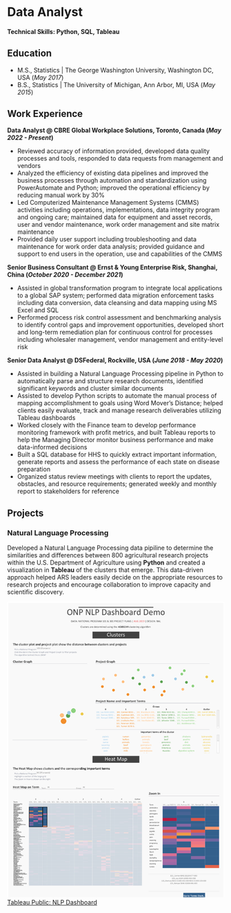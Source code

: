 # Data Analyst

#### Technical Skills: Python, SQL, Tableau

## Education					       		
- M.S., Statistics	| The George Washington University, Washington DC, USA (_May 2017_)	 			        		
- B.S., Statistics | The University of Michigan, Ann Arbor, MI, USA (_May 2015_)

## Work Experience
**Data Analyst @ CBRE Global Workplace Solutions, Toronto, Canada (_May 2022 - Present_)**
- Reviewed accuracy of information provided, developed data quality processes and tools, responded to data requests from management and vendors
- Analyzed the efficiency of existing data pipelines and improved the business processes through automation and standardization using PowerAutomate and Python; improved the operational efficiency by reducing manual work by 30%
- Led Computerized Maintenance Management Systems (CMMS) activities including operations, implementations, data integrity program and ongoing care; maintained data for equipment and asset records, user and vendor maintenance, work order management and site matrix maintenance
- Provided daily user support including troubleshooting and data maintenance for work order data analysis; provided guidance and support to end users in the operation, use and capabilities of the CMMS

**Senior Business Consultant @ Ernst & Young Enterprise Risk, Shanghai, China (_October 2020 - December 2021_)**
- Assisted in global transformation program to integrate local applications to a global SAP system; performed data migration enforcement tasks including data conversion, data cleansing and data mapping using MS Excel and SQL
- Performed process risk control assessment and benchmarking analysis to identify control gaps and improvement opportunities, developed short and long-term remediation plan for continuous control for processes including wholesaler management, vendor management and entity-level risk

**Senior Data Analyst @ DSFederal, Rockville, USA (_June 2018 - May 2020_)**
- Assisted in building a Natural Language Processing pipeline in Python to automatically parse and structure research documents, identified significant keywords and cluster similar documents 
- Assisted to develop Python scripts to automate the manual process of mapping accomplishment to goals using Word Mover’s Distance; helped clients easily evaluate, track and manage research deliverables utilizing Tableau dashboards
- Worked closely with the Finance team to develop performance monitoring framework with profit metrics, and built Tableau reports to help the Managing Director monitor business performance and make data-informed decisions
- Built a SQL database for HHS to quickly extract important information, generate reports and assess the performance of each state on disease preparation
- Organized status review meetings with clients to report the updates, obstacles, and resource requirements; generated weekly and monthly report to stakeholders for reference

## Projects
### Natural Language Processing
Developed a Natural Language Processing data pipiline to determine the similarities and differences between 800 agricultural research projects within the U.S. Department of Agriculture using **Python** and created a visualization in **Tableau** of the clusters that emerge. This data-driven approach helped ARS leaders easily decide on the appropriate resources to research projects and encourage collaboration to improve capacity and scientific discovery. 

![ARS NLP Dashboard](/images/NLP_Dashboard_short.png)
[Tableau Public: NLP Dashboard](https://public.tableau.com/app/profile/siyi.huang1992/viz/ONPProjectDashboard-05262020/MainDashboard)
